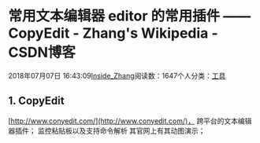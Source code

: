 
# 常用文本编辑器 editor 的常用插件 ——  CopyEdit - Zhang's Wikipedia - CSDN博客


2018年07月07日 16:43:09[Inside_Zhang](https://me.csdn.net/lanchunhui)阅读数：1647个人分类：[工具](https://blog.csdn.net/lanchunhui/article/category/5911697)



## 1. CopyEdit
[http://www.conyedit.com/](http://www.conyedit.com/)，
跨平台的文本编辑器插件；
监控粘贴板以及支持命令解析
其官网上有其动图演示；

